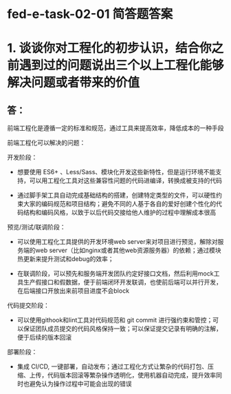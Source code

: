 # fed-e-task-02-01 简答题答案

# 1. 谈谈你对工程化的初步认识，结合你之前遇到过的问题说出三个以上工程化能够解决问题或者带来的价值

## 答：

前端工程化是遵循一定的标准和规范，通过工具来提高效率，降低成本的一种手段

前端工程化可以解决的问题：

开发阶段：

- 想要使用 ES6+ 、Less/Sass、模块化开发这些新特性，但是运行环境不能支持，可以用工程化工具对这些兼容性问题的代码进编译，转换成被支持的代码

- 通过脚手架工具自动完成基础结构的搭建，创建特定类型的文件，可以硬性约束大家的编码规范和项目结构；避免不同的人基于各自的爱好创建个性化的代码结构和编码风格，以致于以后代码交接给他人维护的过程中理解成本很高

预览/测试/联调阶段：

- 可以使用工程化工具提供的开发环境web server来对项目进行预览，解除对服务端的web server（比如nginx或者其他web资源服务器）的依赖；通过模块热更新来提升测试和debug的效率；

- 在联调阶段，可以预先和服务端开发团队约定好接口文档，然后利用mock工具生产假接口和假数据，便于前端闭环开发联调，也使前后端可以并行开发，在后端接口开放出来前项目进度不会block

代码提交阶段：

- 可以使用githook和lint工具对代码规范和 git commit 进行强约束和管控；可以保证团队成员提交的代码风格保持一致；可以保证提交记录有明确的注解，便于后续的版本回滚

部署阶段：

- 集成 CI/CD, 一键部署，自动发布；通过工程化方式让繁杂的代码打包、压缩、上传，代码版本回滚等繁杂操作透明化，使用机器自动完成，提升效率同时也避免认为操作过程中可能会出现的错误